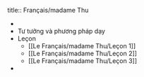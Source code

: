 title:: Français/madame Thu

-
- Tư tưởng và phương pháp dạy
- Leçon
	- [[Le Français/madame Thu/Leçon 1]]
	- [[Le Français/madame Thu/Leçon 2]]
	- [[Le Français/madame Thu/Leçon 3]]
-